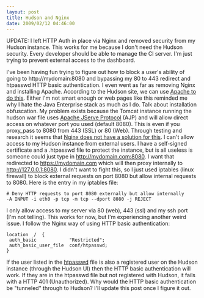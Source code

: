 ```yaml
---
layout: post
title: Hudson and Nginx
date: 2009/02/12 04:46:00
---
```



UPDATE: I left HTTP Auth in place via Nginx and removed security from my Hudson instance. This works for me because I don't need the Hudson security. Every developer should be able to manage the CI server. I'm just trying to prevent external access to the dashboard.

I've been having fun trying to figure out how to block a user's ability of going to http://mydomain:8080 and bypassing my 80 to 443 redirect and htpasswd HTTP basic authentication. I even went as far as removing Nginx and installing Apache. According to the Hudson site, we can use [Apache to do this](http://hudson.gotdns.com/wiki/display/HUDSON/Apache+frontend+for+security). Either I'm not smart enough or web pages like this reminded me why I hate the Java Enterprise stack as much as I do. Talk about installation obfuscation. My problem exists because the Tomcat instance running the hudson war file uses [Apache JServe Protocol](http://tomcat.apache.org/tomcat-5.5-doc/config/ajp.html#Standard%20Implementation) (AJP) and will allow direct access on whatever port you used (default 8080). This is even if you proxy_pass to 8080 from 443 (SSL) or 80 (Web). Through testing and research it seems that [Nginx does not have a solution for this](http://www.ruby-forum.com/topic/157269#693042). I can't allow access to my Hudson instance from external users. I have a self-signed certificate and a .htpasswd file to protect the instance, but is all useless is someone could just type in http://mydomain.com:8080. I want that redirected to https://mydomain.com which will then proxy internally to http://127.0.0.1:8080. I didn't want to fight this, so I just used iptables (linux firewall) to block external requests on port 8080 but allow internal requests to 8080. Here is the entry in my iptables file: 
    
    
    # Deny HTTP requests to port 8080 externally but allow internally
    -A INPUT -i eth0 -p tcp -m tcp --dport 8080 -j REJECT
    

I only allow access to my server via 80 (web), 443 (ssl) and my ssh port (I'm not telling). This works for now, but I'm experiencing another weird issue. I follow the Nginx way of using HTTP basic authentication: 
    
    
    location  /  {      
     auth_basic            "Restricted";
     auth_basic_user_file  conf/htpasswd;
    }
    

If the user listed in the [htpasswd](http://httpd.apache.org/docs/2.0/programs/htpasswd.html) file is also a registered user on the Hudson instance (through the Hudson UI) then the HTTP basic authentication will work. If they are in the htpasswd file but not registered with Hudson, it fails with a HTTP 401 (Unauthorized). Why would the HTTP basic authentication be "tunneled" through to Hudson? I'll update this post once I figure it out.